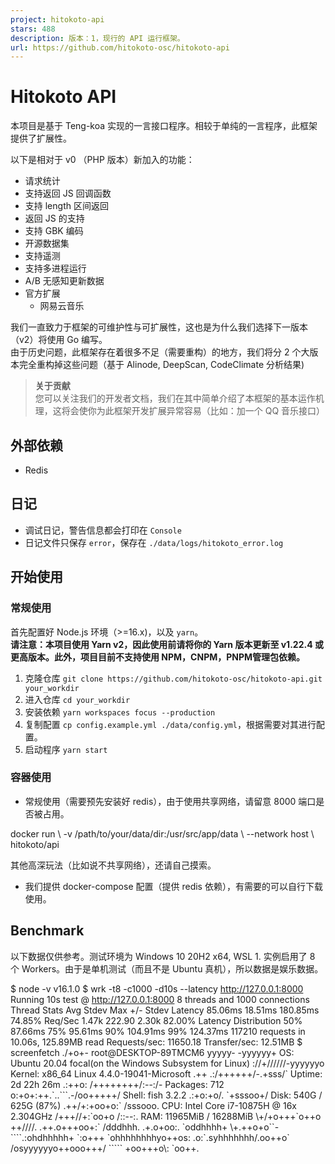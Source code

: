 ```yaml
---
project: hitokoto-api
stars: 488
description: 版本：1，现行的 API 运行框架。
url: https://github.com/hitokoto-osc/hitokoto-api
---
```


Hitokoto API
============

本项目是基于 Teng-koa 实现的一言接口程序。相较于单纯的一言程序，此框架提供了扩展性。

以下是相对于 v0 （PHP 版本）新加入的功能：

-   请求统计
-   支持返回 JS 回调函数
-   支持 length 区间返回
-   返回 JS 的支持
-   支持 GBK 编码
-   开源数据集
-   支持遥测
-   支持多进程运行
-   A/B 无感知更新数据
-   官方扩展
    -   网易云音乐

我们一直致力于框架的可维护性与可扩展性，这也是为什么我们选择下一版本（v2）将使用 Go 编写。  
由于历史问题，此框架存在着很多不足（需要重构）的地方，我们将分 2 个大版本完全重构掉这些问题（基于 Alinode, DeepScan, CodeClimate 分析结果)

> **关于贡献**  
> 您可以关注我们的开发者文档，我们在其中简单介绍了本框架的基本运作机理，这将会使你为此框架开发扩展异常容易（比如：加一个 QQ 音乐接口）

外部依赖
----

-   Redis

日记
--

-   调试日记，警告信息都会打印在 `Console`
-   日记文件只保存 `error`，保存在 `./data/logs/hitokoto_error.log`

开始使用
----

### 常规使用

首先配置好 Node.js 环境（>=16.x)，以及 `yarn`。  
**请注意：本项目使用 Yarn v2，因此使用前请将你的 Yarn 版本更新至 v1.22.4 或更高版本。此外，项目目前不支持使用 NPM，CNPM，PNPM管理包依赖。**

1.  克隆仓库 `git clone https://github.com/hitokoto-osc/hitokoto-api.git your_workdir`
2.  进入仓库 `cd your_workdir`
3.  安装依赖 `yarn workspaces focus --production`
4.  复制配置 `cp config.example.yml ./data/config.yml`，根据需要对其进行配置。
5.  启动程序 `yarn start`

### 容器使用

-   常规使用（需要预先安装好 redis），由于使用共享网络，请留意 8000 端口是否被占用。

docker run \\
-v /path/to/your/data/dir:/usr/src/app/data \\
--network host \\
hitokoto/api

其他高深玩法（比如说不共享网络），还请自己摸索。

-   我们提供 docker-compose 配置（提供 redis 依赖），有需要的可以自行下载使用。

Benchmark
---------

以下数据仅供参考。测试环境为 Windows 10 20H2 x64, WSL 1. 实例启用了 8 个 Workers。由于是单机测试（而且不是 Ubuntu 真机），所以数据是娱乐数据。

$ node -v
v16.1.0
$ wrk -t8 -c1000 -d10s --latency http://127.0.0.1:8000
Running 10s test @ http://127.0.0.1:8000
  8 threads and 1000 connections
  Thread Stats   Avg      Stdev     Max   +/- Stdev
    Latency    85.06ms   18.51ms 180.85ms   74.85%
    Req/Sec     1.47k   222.90     2.30k    82.00%
  Latency Distribution
     50%   87.66ms
     75%   95.61ms
     90%  104.91ms
     99%  124.37ms
  117210 requests in 10.06s, 125.89MB read
Requests/sec:  11650.18
Transfer/sec:     12.51MB
$ screenfetch
                          ./+o+-       root@DESKTOP-89TMCM6
                  yyyyy- -yyyyyy+      OS: Ubuntu 20.04 focal(on the Windows Subsystem for Linux)
               ://+//////-yyyyyyo      Kernel: x86\_64 Linux 4.4.0-19041-Microsoft
           .++ .:/++++++/-.+sss/\`      Uptime: 2d 22h 26m
         .:++o:  /++++++++/:--:/-      Packages: 712
        o:+o+:++.\`..\`\`\`.-/oo+++++/     Shell: fish 3.2.2
       .:+o:+o/.          \`+sssoo+/    Disk: 540G / 625G (87%)
  .++/+:+oo+o:\`             /sssooo.   CPU: Intel Core i7-10875H @ 16x 2.304GHz
 /+++//+:\`oo+o               /::--:.   RAM: 11965MiB / 16288MiB
 \\+/+o+++\`o++o               ++////.
  .++.o+++oo+:\`             /dddhhh.
       .+.o+oo:.          \`oddhhhh+
        \\+.++o+o\`\`\-\`\`\`\`.:ohdhhhhh+
         \`:o+++ \`ohhhhhhhhyo++os:
           .o:\`.syhhhhhhh/.oo++o\`
               /osyyyyyyo++ooo+++/
                   \`\`\`\`\` +oo+++o\\:
                          \`oo++.
